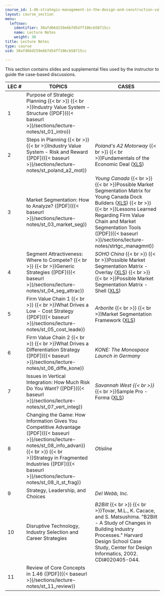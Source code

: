 ```yaml
---
course_id: 1-46-strategic-management-in-the-design-and-construction-value-chain-fall-2003
layout: course_section
menu:
  leftnav:
    identifier: 30afd66d159e6b7d54ff106cb58715cc
    name: Lecture Notes
    weight: 30
title: Lecture Notes
type: course
uid: 30afd66d159e6b7d54ff106cb58715cc

---
```


This section contains slides and supplemental files used by the instructor to guide the case-based discussions.

| LEC # | TOPICS | CASES |
| --- | --- | --- |
| 1 | Purpose of Strategic Planning  {{< br >}}  {{< br >}}Industry Value System - Structure ([PDF]({{< baseurl >}}/sections/lecture-notes/st_01_intro)) | &nbsp; |
| 2 | Steps in Planning  {{< br >}}  {{< br >}}Industry Value System - Risk and Reward ([PDF]({{< baseurl >}}/sections/lecture-notes/st_poland_a2_mot)) | _Poland's A2 Motorway_  {{< br >}}  {{< br >}}Fundamentals of the Economic Deal ([XLS](/coursemedia/1-46-strategic-management-in-the-design-and-construction-value-chain-fall-2003/5bea5bda006a22286121018afdcda459_pol_a2_mway_must.xls)) |
| 3 | Market Segmentation: How to Analyze? ([PDF]({{< baseurl >}}/sections/lecture-notes/st_03_market_seg)) | _Young Canada_  {{< br >}}  {{< br >}}Possible Market Segmentation Matrix for Young Canada Dock Builders ([XLS](/coursemedia/1-46-strategic-management-in-the-design-and-construction-value-chain-fall-2003/9b9ca6ebf06c2bc91a90c81a1ec5b238_y_can_market_seg.xls))  {{< br >}}  {{< br >}}Lessons Learned Regarding Firm Value Chain and Market Segmentation Tools ([PDF]({{< baseurl >}}/sections/lecture-notes/strtgc_managmnt)) |
| 4 | Segment Attractiveness: Where to Compete?  {{< br >}}  {{< br >}}Generic Strategies ([PDF]({{< baseurl >}}/sections/lecture-notes/st_04_seg_attrac)) | _SOHO China_  {{< br >}}  {{< br >}}Possible Market Segmentation Matrix - Overlay ([XLS](/coursemedia/1-46-strategic-management-in-the-design-and-construction-value-chain-fall-2003/cc16c4c5c79672643414ec347bcb41f4_soho_msegoverley.xls))  {{< br >}}  {{< br >}}Possible Market Segmentation Matrix - Shell ([XLS](/coursemedia/1-46-strategic-management-in-the-design-and-construction-value-chain-fall-2003/4f024b3adf78e6d6c39b517f8fb981b1_soho_mseg_shell.xls)) |
| 5 | Firm Value Chain 1  {{< br >}}  {{< br >}}What Drives a Low - Cost Strategy ([PDF]({{< baseurl >}}/sections/lecture-notes/st_05_cost_leade)) | _Arborite_  {{< br >}}  {{< br >}}Market Segmentation Framework ([XLS](/coursemedia/1-46-strategic-management-in-the-design-and-construction-value-chain-fall-2003/ab2d05f517dd647fd7c70f75d1b090c0_ar_msegframework.xls)) |
| 6 | Firm Value Chain 2  {{< br >}}  {{< br >}}What Drives a Differentiation Strategy ([PDF]({{< baseurl >}}/sections/lecture-notes/st_06_diffe_kone)) | _KONE: The Monospace Launch in Germany_ |
| 7 | Issues in Vertical Integration: How Much Risk Do You Want? ([PDF]({{< baseurl >}}/sections/lecture-notes/st_07_vert_integ)) | _Savannah West  {{< br >}}_  {{< br >}}Sample Pro - Forma ([XLS](/coursemedia/1-46-strategic-management-in-the-design-and-construction-value-chain-fall-2003/a559c98b5064cad59f137d0069f9c848_sav_west_gsdamdp.xls)) |
| 8 | Changing the Game: How Information Gives You Competitive Advantage ([PDF]({{< baseurl >}}/sections/lecture-notes/st_08_info_advan))  {{< br >}}  {{< br >}}Strategy in Fragmented Industries ([PDF]({{< baseurl >}}/sections/lecture-notes/st_08_it_st_frag)) | _Otisline_ |
| 9 | Strategy, Leadership, and Choices | _Del Webb, Inc._ |
| 10 | Disruptive Technology, Industry Selection and Career Strategies | _B2Bilt_  {{< br >}}  {{< br >}}Tovar, M.L., K. Cacace, and S. Matsushima. "B2Bilt - A Study of Changes in Building Industry Processes." Harvard Design School Case Study, Center for Design Informatics, 2002. CDI#020405-044. |
| 11 | Review of Core Concepts in 1.46 ([PDF]({{< baseurl >}}/sections/lecture-notes/st_11_review)) |